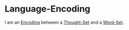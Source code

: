 # Language-Encoding

I am an [Encoding](60079.md) between a [Thought-Set](40000018.md) and a [Word-Set](650025.md).